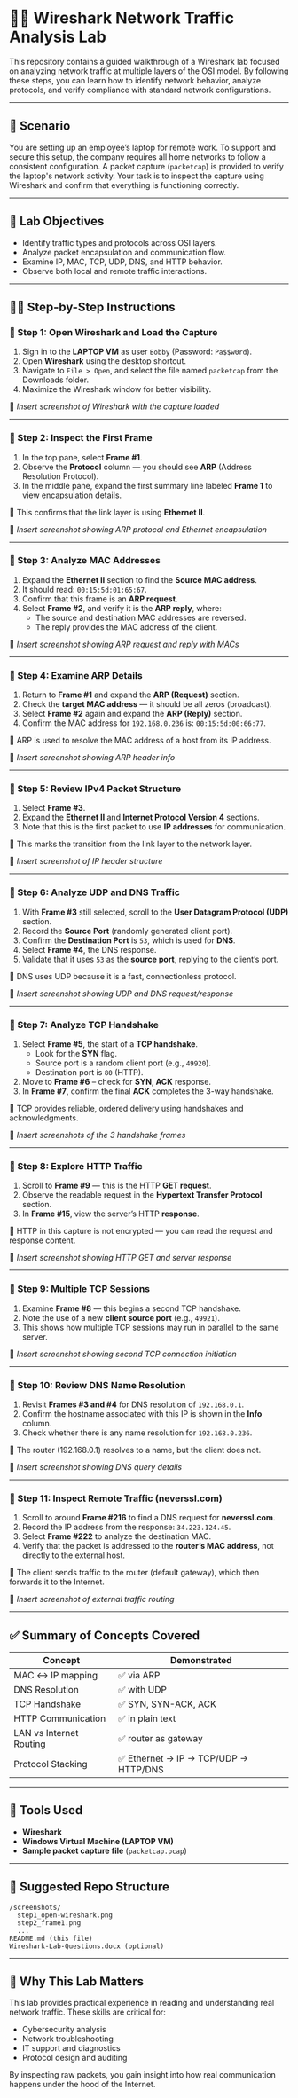 # 🕵️‍♂️ Wireshark Network Traffic Analysis Lab

This repository contains a guided walkthrough of a Wireshark lab focused on analyzing network traffic at multiple layers of the OSI model. By following these steps, you can learn how to identify network behavior, analyze protocols, and verify compliance with standard network configurations.

---

## 📘 Scenario

You are setting up an employee’s laptop for remote work. To support and secure this setup, the company requires all home networks to follow a consistent configuration. A packet capture (`packetcap`) is provided to verify the laptop's network activity. Your task is to inspect the capture using Wireshark and confirm that everything is functioning correctly.

---

## 🧭 Lab Objectives

- Identify traffic types and protocols across OSI layers.
- Analyze packet encapsulation and communication flow.
- Examine IP, MAC, TCP, UDP, DNS, and HTTP behavior.
- Observe both local and remote traffic interactions.

---

## 🧑‍💻 Step-by-Step Instructions

### 🔹 Step 1: Open Wireshark and Load the Capture

1. Sign in to the **LAPTOP VM** as user `Bobby` (Password: `Pa$$w0rd`).
2. Open **Wireshark** using the desktop shortcut.
3. Navigate to `File > Open`, and select the file named `packetcap` from the Downloads folder.
4. Maximize the Wireshark window for better visibility.

📸 *Insert screenshot of Wireshark with the capture loaded*

---

### 🔹 Step 2: Inspect the First Frame

1. In the top pane, select **Frame #1**.
2. Observe the **Protocol** column — you should see **ARP** (Address Resolution Protocol).
3. In the middle pane, expand the first summary line labeled **Frame 1** to view encapsulation details.

📘 This confirms that the link layer is using **Ethernet II**.

📸 *Insert screenshot showing ARP protocol and Ethernet encapsulation*

---

### 🔹 Step 3: Analyze MAC Addresses

1. Expand the **Ethernet II** section to find the **Source MAC address**.
2. It should read: `00:15:5d:01:65:67`.
3. Confirm that this frame is an **ARP request**.
4. Select **Frame #2**, and verify it is the **ARP reply**, where:
   - The source and destination MAC addresses are reversed.
   - The reply provides the MAC address of the client.

📸 *Insert screenshot showing ARP request and reply with MACs*

---

### 🔹 Step 4: Examine ARP Details

1. Return to **Frame #1** and expand the **ARP (Request)** section.
2. Check the **target MAC address** — it should be all zeros (broadcast).
3. Select **Frame #2** again and expand the **ARP (Reply)** section.
4. Confirm the MAC address for `192.168.0.236` is: `00:15:5d:00:66:77`.

📘 ARP is used to resolve the MAC address of a host from its IP address.

📸 *Insert screenshot showing ARP header info*

---

### 🔹 Step 5: Review IPv4 Packet Structure

1. Select **Frame #3**.
2. Expand the **Ethernet II** and **Internet Protocol Version 4** sections.
3. Note that this is the first packet to use **IP addresses** for communication.

📘 This marks the transition from the link layer to the network layer.

📸 *Insert screenshot of IP header structure*

---

### 🔹 Step 6: Analyze UDP and DNS Traffic

1. With **Frame #3** still selected, scroll to the **User Datagram Protocol (UDP)** section.
2. Record the **Source Port** (randomly generated client port).
3. Confirm the **Destination Port** is `53`, which is used for **DNS**.
4. Select **Frame #4**, the DNS response.
5. Validate that it uses `53` as the **source port**, replying to the client’s port.

📘 DNS uses UDP because it is a fast, connectionless protocol.

📸 *Insert screenshot showing UDP and DNS request/response*

---

### 🔹 Step 7: Analyze TCP Handshake

1. Select **Frame #5**, the start of a **TCP handshake**.
   - Look for the **SYN** flag.
   - Source port is a random client port (e.g., `49920`).
   - Destination port is `80` (HTTP).
2. Move to **Frame #6** – check for **SYN, ACK** response.
3. In **Frame #7**, confirm the final **ACK** completes the 3-way handshake.

📘 TCP provides reliable, ordered delivery using handshakes and acknowledgments.

📸 *Insert screenshots of the 3 handshake frames*

---

### 🔹 Step 8: Explore HTTP Traffic

1. Scroll to **Frame #9** — this is the HTTP **GET request**.
2. Observe the readable request in the **Hypertext Transfer Protocol** section.
3. In **Frame #15**, view the server’s HTTP **response**.

📘 HTTP in this capture is not encrypted — you can read the request and response content.

📸 *Insert screenshot showing HTTP GET and server response*

---

### 🔹 Step 9: Multiple TCP Sessions

1. Examine **Frame #8** — this begins a second TCP handshake.
2. Note the use of a new **client source port** (e.g., `49921`).
3. This shows how multiple TCP sessions may run in parallel to the same server.

📸 *Insert screenshot showing second TCP connection initiation*

---

### 🔹 Step 10: Review DNS Name Resolution

1. Revisit **Frames #3 and #4** for DNS resolution of `192.168.0.1`.
2. Confirm the hostname associated with this IP is shown in the **Info** column.
3. Check whether there is any name resolution for `192.168.0.236`.

📘 The router (192.168.0.1) resolves to a name, but the client does not.

📸 *Insert screenshot showing DNS query details*

---

### 🔹 Step 11: Inspect Remote Traffic (neverssl.com)

1. Scroll to around **Frame #216** to find a DNS request for **neverssl.com**.
2. Record the IP address from the response: `34.223.124.45`.
3. Select **Frame #222** to analyze the destination MAC.
4. Verify that the packet is addressed to the **router’s MAC address**, not directly to the external host.

📘 The client sends traffic to the router (default gateway), which then forwards it to the Internet.

📸 *Insert screenshot of external traffic routing*

---

## ✅ Summary of Concepts Covered

| Concept | Demonstrated |
|--------|--------------|
| MAC ↔ IP mapping | ✅ via ARP |
| DNS Resolution | ✅ with UDP |
| TCP Handshake | ✅ SYN, SYN-ACK, ACK |
| HTTP Communication | ✅ in plain text |
| LAN vs Internet Routing | ✅ router as gateway |
| Protocol Stacking | ✅ Ethernet → IP → TCP/UDP → HTTP/DNS |

---

## 🧰 Tools Used

- **Wireshark**
- **Windows Virtual Machine (LAPTOP VM)**
- **Sample packet capture file** (`packetcap.pcap`)

---

## 📂 Suggested Repo Structure

```
/screenshots/
  step1_open-wireshark.png
  step2_frame1.png
  ...
README.md (this file)
Wireshark-Lab-Questions.docx (optional)
```

---

## 💼 Why This Lab Matters

This lab provides practical experience in reading and understanding real network traffic. These skills are critical for:

- Cybersecurity analysis
- Network troubleshooting
- IT support and diagnostics
- Protocol design and auditing

By inspecting raw packets, you gain insight into how real communication happens under the hood of the Internet.
